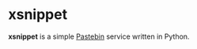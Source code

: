 xsnippet
========

**xsnippet** is a simple [Pastebin](http://en.wikipedia.org/wiki/Pastebin) 
service written in Python.

